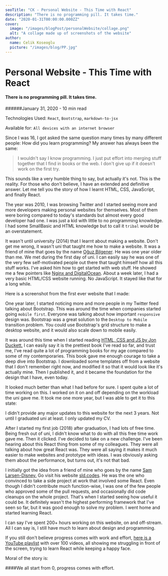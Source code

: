 ```yaml
---
seoTitle: "CK - Personal Website - This Time with React"
description: "There is no programming pill. It takes time."
date: "2020-01-31T00:00:00.000ZZ"
cover:
  image: "/images/blogPost/personalWebsite/collage.png"
  alt: "A collage made up of screenshots of the website"
author:
  name: Celik Koseoglu
  picture: "/images/blog/PP.jpg"
---
```


# Personal Website - This Time with React

#### There is no programming pill. It takes time.

######January 31, 2020 - 10 min read

Technologies Used: `React`, `Bootstrap`, `markdown-to-jsx`

Available for: `All devices with an internet browser`

Since I was 16, I got asked the same question many times by many different
people: How did you learn programming? My answer has always been the same:

> I wouldn't say I know programming. I just put effort into merging stuff together that
  I find in books or the web. I don't give up if it doesn't work on the first try.

This sounds like a very humble thing to say, but actually it's not. This is the reality.
For those who don't believe, I have an extended and definitive answer. Let me tell you the
story of how I learnt HTML, CSS, JavaScript, and finally React.

The year was 2010, I was browsing Twitter and I started seeing more and more developers
making personal websites for themselves. Most of them were boring compared to
today's standards but almost every good developer had one. I was just
a kid with little to no programming knowledge. I had some SmallBasic and HTML
knowledge but to call it `tribal` would be an overstatement.

It wasn't until university (2014) that I learnt about making a website. Don't get me wrong,
it wasn't uni that taught me how to make a website. It was a friend of mine that
goes by the name [Oğuz Bilgener](https://github.com/oguzbilgener). He was one year older than me. We met during the
first day of uni. I can easily say he was one of the very few self-motivated people
out there that taught himself how all this stuff works. I've asked him how to get
started with web stuff. He showed me a few pointers like [Nginx and
DigitalOcean](https://www.digitalocean.com/community/tutorials/how-to-install-nginx-on-ubuntu-18-04-quickstart).
About a week later, I had a very basic HTML/CSS website
running. No JavaScript. It stayed like that for a long while.

Here is a screenshot from the first ever website that I made:

 <MediaCarousel folder="personalWebsite" images="personalWebsite1.png"/>

One year later, I started noticing more and more people in my Twitter feed talking
about Bootstrap. This was around the time when companies started going `mobile first`.
Everyone was talking about how important `responsive` design was. Bootstrap was a
great solution to the `Desktop to Mobile` transition problem. You could
use Bootstrap's grid structure to make a desktop website, and it would also scale down to mobile
easily.

It was around this time when I started reading [HTML, CSS and JS by Jon Duckett.](https://www.amazon.co.uk/Web-Design-HTML-JavaScript-jQuery/dp/1118907442/ref=pd_sbs_14_t_0/257-9138018-6001252?_encoding=UTF8&pd_rd_i=1118907442&pd_rd_r=580a26ca-9170-4351-ad7c-3627862b1ed2&pd_rd_w=imqRD&pd_rd_wg=m42UH&pf_rd_p=e44592b5-e56d-44c2-a4f9-dbdc09b29395&pf_rd_r=28M7M0P31X4T4WP3TGXM&psc=1&refRID=28M7M0P31X4T4WP3TGXM)
I can easily say it is the prettiest book I've read so far, and trust me, I've read
quite a lot of programming books for my age compared to some of my contemporaries. This
book gave me enough courage to take a deep dive into Bootstrap. I downloaded some
templates off from a website that I don't remember right now, and modified it
so that it would look like it's actually mine. Then I published it, and it became
the foundation for the design that I have, even today.

 <MediaCarousel folder="personalWebsite" images="personalWebsite2.png"/>

It looked much better than what I had before for sure. I spent quite a lot of time
working on this. I worked on it on and off depending on the workload the uni gave me.
It took me one more year, but I was able to get it to this state:

 <MediaCarousel folder="personalWebsite" images="personalWebsite3.png"/>

I didn't provide any major updates to this website for the next 3 years.
Not until I graduated uni at least. I only updated my CV.

After I started my first job (2018) after graduation, I had lots of free time. Being fresh out of uni, I
didn't know what to do with all this free time work gave me. Then it clicked. I've decided to take on a new challenge. I've
been hearing about this React thing from some of my colleagues.
They were all talking about how great React was. They were all saying it
makes it much easier to make websites and prototype with ideas. I was obviously
asking them about the performance, but turns out, it's not that bad.

I initially got the idea from a friend of mine who goes by the name [Sam Larsen-Disney.](https://github.com/slarsendisney)
Go visit his website [sld.codes](https://sld.codes/). He was the one who convinced to take a side project at
work that involved some React. Even though I didn't contribute much function-wise,
I was one of the few people who approved some of the pull requests, and occasionally did code
cleanups on the whole project. That's when I started seeing how useful it could be.
It definitely wasn't the highest performing framework that I've seen so far, but
it was good enough to solve my problem. I went home and started learning React.

I can say I've spent 200+ hours working on this website, on and off-stream. All I can
say is, I still have much to learn about design and programming.

If you still don't believe progress comes with work and effort, [here is a YouTube
playlist](https://www.youtube.com/watch?v=nyeNVB6g2uY&list=PLNkfllcUq3AkdeD4Aqp_Z2AIGyyF00_d8&index=91) with over 100 videos, all showing me struggling in front of the screen, trying
to learn React while keeping a happy face.

Moral of the story is:

####We all start from 0, progress comes with effort.

